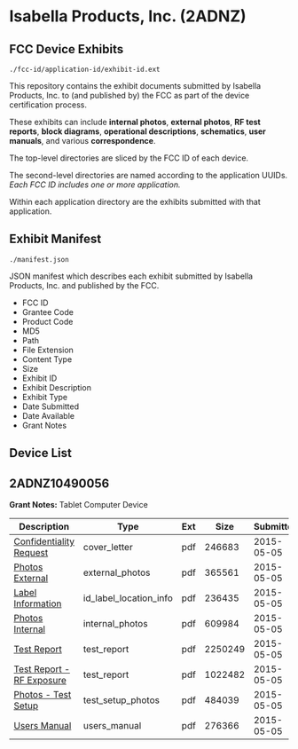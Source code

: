# Isabella Products, Inc. (2ADNZ)
## FCC Device Exhibits

```
./fcc-id/application-id/exhibit-id.ext
```

This repository contains the exhibit documents submitted by Isabella Products, Inc. to (and published by) the FCC as part of the device certification process.

These exhibits can include **internal photos**, **external photos**, **RF test reports**, **block diagrams**, **operational descriptions**, **schematics**, **user manuals**, and various **correspondence**.

The top-level directories are sliced by the FCC ID of each device.

The second-level directories are named according to the application UUIDs. *Each FCC ID includes one or more application.*

Within each application directory are the exhibits submitted with that application. 

## Exhibit Manifest

```
./manifest.json
```

JSON manifest which describes each exhibit submitted by Isabella Products, Inc. and published by the FCC.

- FCC ID
- Grantee Code
- Product Code
- MD5
- Path
- File Extension
- Content Type
- Size
- Exhibit ID
- Exhibit Description
- Exhibit Type
- Date Submitted
- Date Available
- Grant Notes

## Device List
## 2ADNZ10490056
**Grant Notes:** Tablet Computer Device

| Description | Type | Ext | Size | Submitted | Available |
| ----------- | ---- | --- | ---- | --------- | --------- |
| [Confidentiality Request](2ADNZ10490056/48c478d21dbab6ba5d82d9b2cc10fea0/2604403.pdf) | cover_letter | pdf | 246683 | 2015-05-05 | 2015-05-05 |
| [Photos External](2ADNZ10490056/48c478d21dbab6ba5d82d9b2cc10fea0/2604399.pdf) | external_photos | pdf | 365561 | 2015-05-05 | 2015-05-05 |
| [Label Information](2ADNZ10490056/48c478d21dbab6ba5d82d9b2cc10fea0/2604398.pdf) | id_label_location_info | pdf | 236435 | 2015-05-05 | 2015-05-05 |
| [Photos Internal](2ADNZ10490056/48c478d21dbab6ba5d82d9b2cc10fea0/2604400.pdf) | internal_photos | pdf | 609984 | 2015-05-05 | 2015-05-05 |
| [Test Report](2ADNZ10490056/48c478d21dbab6ba5d82d9b2cc10fea0/2604401.pdf) | test_report | pdf | 2250249 | 2015-05-05 | 2015-05-05 |
| [Test Report - RF Exposure](2ADNZ10490056/48c478d21dbab6ba5d82d9b2cc10fea0/2604404.pdf) | test_report | pdf | 1022482 | 2015-05-05 | 2015-05-05 |
| [Photos - Test Setup](2ADNZ10490056/48c478d21dbab6ba5d82d9b2cc10fea0/2604402.pdf) | test_setup_photos | pdf | 484039 | 2015-05-05 | 2015-05-05 |
| [Users Manual](2ADNZ10490056/48c478d21dbab6ba5d82d9b2cc10fea0/2604393.pdf) | users_manual | pdf | 276366 | 2015-05-05 | 2015-05-05 |
